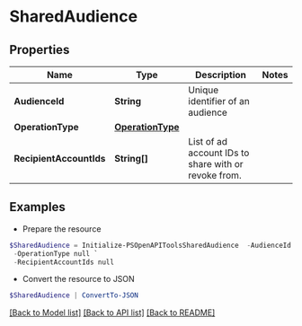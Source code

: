 # SharedAudience
## Properties

Name | Type | Description | Notes
------------ | ------------- | ------------- | -------------
**AudienceId** | **String** | Unique identifier of an audience | 
**OperationType** | [**OperationType**](OperationType.md) |  | 
**RecipientAccountIds** | **String[]** | List of ad account IDs to share with or revoke from. | 

## Examples

- Prepare the resource
```powershell
$SharedAudience = Initialize-PSOpenAPIToolsSharedAudience  -AudienceId 2542621871096 `
 -OperationType null `
 -RecipientAccountIds null
```

- Convert the resource to JSON
```powershell
$SharedAudience | ConvertTo-JSON
```

[[Back to Model list]](../README.md#documentation-for-models) [[Back to API list]](../README.md#documentation-for-api-endpoints) [[Back to README]](../README.md)

